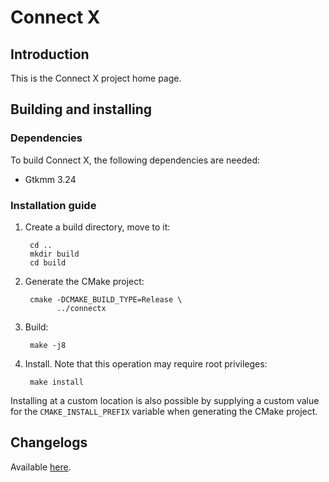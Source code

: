 # Connect X

## Introduction

This is the Connect X project home page.


## Building and installing

### Dependencies

To build Connect X, the following dependencies are needed:

* Gtkmm 3.24


### Installation guide

1. Create a build directory, move to it:

        cd ..
        mkdir build
        cd build

2. Generate the CMake project:

        cmake -DCMAKE_BUILD_TYPE=Release \
              ../connectx

3. Build:

        make -j8

4. Install. Note that this operation may require root privileges:

        make install

Installing at a custom location is also possible by supplying a custom
value for the `CMAKE_INSTALL_PREFIX` variable when generating the CMake
project.


## Changelogs

Available [here](./changelogs/changes.md).
